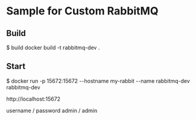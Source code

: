 # Sample for Custom RabbitMQ

## Build

$ build docker build -t rabbitmq-dev .

## Start

$ docker run -p 15672:15672 --hostname my-rabbit --name rabbitmq-dev rabbitmq-dev

http://localhost:15672

username / password
admin / admin
